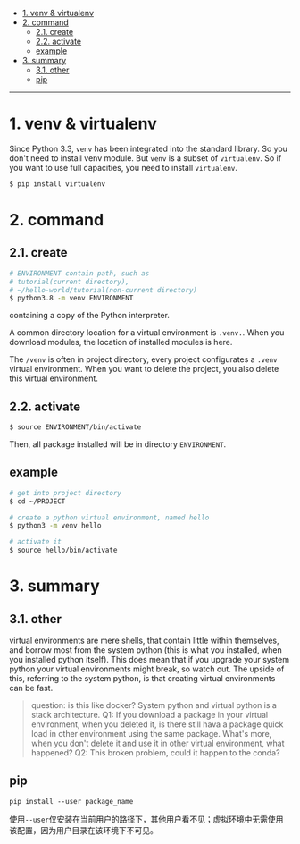 - [1. venv & virtualenv](#1-venv--virtualenv)
- [2. command](#2-command)
  - [2.1. create](#21-create)
  - [2.2. activate](#22-activate)
  - [example](#example)
- [3. summary](#3-summary)
  - [3.1. other](#31-other)
  - [pip](#pip)

---
# 1. venv & virtualenv

Since Python 3.3, `venv` has been integrated into the standard library. So you don't need to install venv module.
But `venv` is a subset of `virtualenv`. So if you want to use full capacities, you need to install `virtualenv`.

```bash
$ pip install virtualenv
```


# 2. command
## 2.1. create

```bash
# ENVIRONMENT contain path, such as 
# tutorial(current directory),
# ~/hello-world/tutorial(non-current directory)
$ python3.8 -m venv ENVIRONMENT
```
containing a copy of the Python interpreter.


A common directory location for a virtual environment is `.venv.`. When you download modules, the location of installed modules is here.

The `/venv` is often in project directory, every project configurates a `.venv` virtual environment. When you want to delete the project, you also delete this virtual environment.

## 2.2. activate

```bash
$ source ENVIRONMENT/bin/activate
```

Then, all package installed will be in directory `ENVIRONMENT`.
## example

```bash
# get into project directory
$ cd ~/PROJECT

# create a python virtual environment, named hello
$ python3 -m venv hello

# activate it
$ source hello/bin/activate
```
# 3. summary

## 3.1. other

virtual environments are mere shells, that contain little within themselves, and borrow most from the system python (this is what you installed, when you installed python itself). This does mean that if you upgrade your system python your virtual environments might break, so watch out. The upside of this, referring to the system python, is that creating virtual environments can be fast.


> question: is this like docker? System python and virtual python is a stack architecture.
> Q1: If you download a package in your virtual environment, when you deleted it, is there still hava a package quick load in other environment using the same package. What's more, when you don't delete it and use it in other virtual environment, what happened? 
> Q2: This broken problem, could it happen to the conda?



## pip 
`pip install --user package_name`

使用`--user`仅安装在当前用户的路径下，其他用户看不见；虚拟环境中无需使用该配置，因为用户目录在该环境下不可见。